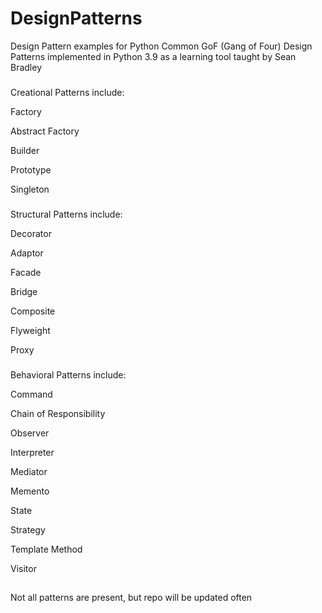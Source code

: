 # DesignPatterns
Design Pattern examples for Python
Common GoF (Gang of Four) Design Patterns implemented in Python 3.9 as a learning tool
taught by Sean Bradley
###
Creational Patterns include:

Factory

Abstract Factory

Builder

Prototype

Singleton
###
Structural Patterns include:

Decorator

Adaptor

Facade

Bridge

Composite

Flyweight

Proxy
###
Behavioral Patterns include:

Command

Chain of Responsibility

Observer

Interpreter

Mediator

Memento

State

Strategy

Template Method

Visitor
##
Not all patterns are present, but repo will be updated often